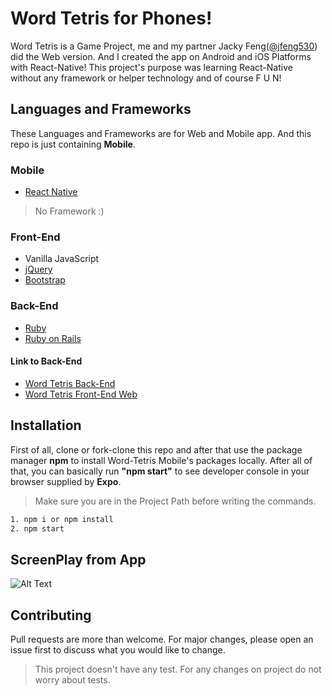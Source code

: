 # Word Tetris for Phones!
Word Tetris is a Game Project, me and my partner Jacky Feng([@jfeng530](https://github.com/jfeng530)) did the Web version. And I created the app on Android and iOS Platforms with React-Native! This project's purpose was learning React-Native without any framework or helper technology and of course F U N!

## Languages and Frameworks
These Languages and Frameworks are for Web and Mobile app. And this repo is just containing **Mobile**.
### Mobile
* [React Native](https://facebook.github.io/react-native/)
> No Framework :)
### Front-End
* Vanilla JavaScript
* [jQuery](https://jquery.com/)
* [Bootstrap](https://getbootstrap.com/)
### Back-End
* [Ruby](https://www.ruby-lang.org/tr/)
* [Ruby on Rails](https://rubyonrails.org/)
#### Link to Back-End
* [Word Tetris Back-End](https://github.com/emskaplann/backend-word-tetris)
* [Word Tetris Front-End Web](https://github.com/emskaplann/frontend-word-tetris)
## Installation
First of all, clone or fork-clone this repo and after that use the package manager **npm** to install Word-Tetris Mobile's packages locally. After all of that, you can basically run **"npm start"** to see developer console in your browser supplied by **Expo**.
> Make sure you are in the Project Path before writing the commands.

```bash
1. npm i or npm install
2. npm start
```
## ScreenPlay from App
![Alt Text](https://s4.gifyu.com/images/ezgif.com-video-to-gif9f134d9e6f58dad5.gif)

## Contributing
Pull requests are more than welcome. For major changes, please open an issue first to discuss what you would like to change.

> This project doesn't have any test. For any changes on project do not worry about tests.
